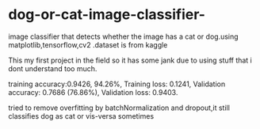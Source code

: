 # dog-or-cat-image-classifier-
image classifier that detects whether the image has a cat or dog.using matplotlib,tensorflow,cv2 .dataset is from kaggle

This my first project in the field so it has some jank due to using stuff that i dont understand too much.

training accuracy:0.9426, 94.26%,
Training loss: 0.1241,
Validation accuracy: 0.7686 (76.86%),
Validation loss: 0.9403.

tried to remove overfitting by batchNormalization and dropout,it still classifies dog as cat or vis-versa sometimes
